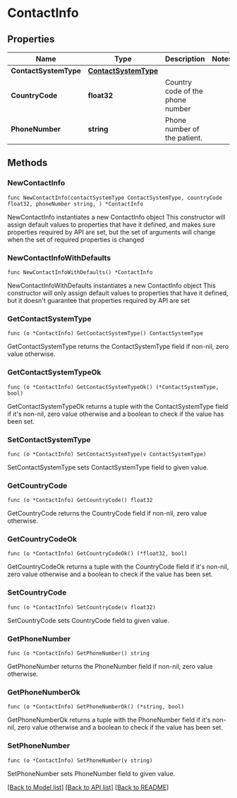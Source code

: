# ContactInfo

## Properties

Name | Type | Description | Notes
------------ | ------------- | ------------- | -------------
**ContactSystemType** | [**ContactSystemType**](ContactSystemType.md) |  | 
**CountryCode** | **float32** | Country code of the phone number | 
**PhoneNumber** | **string** | Phone number of the patient. | 

## Methods

### NewContactInfo

`func NewContactInfo(contactSystemType ContactSystemType, countryCode float32, phoneNumber string, ) *ContactInfo`

NewContactInfo instantiates a new ContactInfo object
This constructor will assign default values to properties that have it defined,
and makes sure properties required by API are set, but the set of arguments
will change when the set of required properties is changed

### NewContactInfoWithDefaults

`func NewContactInfoWithDefaults() *ContactInfo`

NewContactInfoWithDefaults instantiates a new ContactInfo object
This constructor will only assign default values to properties that have it defined,
but it doesn't guarantee that properties required by API are set

### GetContactSystemType

`func (o *ContactInfo) GetContactSystemType() ContactSystemType`

GetContactSystemType returns the ContactSystemType field if non-nil, zero value otherwise.

### GetContactSystemTypeOk

`func (o *ContactInfo) GetContactSystemTypeOk() (*ContactSystemType, bool)`

GetContactSystemTypeOk returns a tuple with the ContactSystemType field if it's non-nil, zero value otherwise
and a boolean to check if the value has been set.

### SetContactSystemType

`func (o *ContactInfo) SetContactSystemType(v ContactSystemType)`

SetContactSystemType sets ContactSystemType field to given value.


### GetCountryCode

`func (o *ContactInfo) GetCountryCode() float32`

GetCountryCode returns the CountryCode field if non-nil, zero value otherwise.

### GetCountryCodeOk

`func (o *ContactInfo) GetCountryCodeOk() (*float32, bool)`

GetCountryCodeOk returns a tuple with the CountryCode field if it's non-nil, zero value otherwise
and a boolean to check if the value has been set.

### SetCountryCode

`func (o *ContactInfo) SetCountryCode(v float32)`

SetCountryCode sets CountryCode field to given value.


### GetPhoneNumber

`func (o *ContactInfo) GetPhoneNumber() string`

GetPhoneNumber returns the PhoneNumber field if non-nil, zero value otherwise.

### GetPhoneNumberOk

`func (o *ContactInfo) GetPhoneNumberOk() (*string, bool)`

GetPhoneNumberOk returns a tuple with the PhoneNumber field if it's non-nil, zero value otherwise
and a boolean to check if the value has been set.

### SetPhoneNumber

`func (o *ContactInfo) SetPhoneNumber(v string)`

SetPhoneNumber sets PhoneNumber field to given value.



[[Back to Model list]](../README.md#documentation-for-models) [[Back to API list]](../README.md#documentation-for-api-endpoints) [[Back to README]](../README.md)


